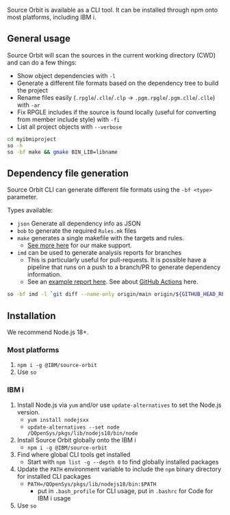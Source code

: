 Source Orbit is available as a CLI tool. It can be installed through npm onto most platforms, including IBM i.

## General usage

Source Orbit will scan the sources in the current working directory (CWD) and can do a few things:

* Show object dependencies with `-l`
* Generate a different file formats based on the dependency tree to build the project
* Rename files easily (`.rpgle`/`.clle`/`.clp` -> `.pgm.rpgle`/`.pgm.clle`/`.clle`) with `-ar`
* Fix RPGLE includes if the source is found locally (useful for converting from member include style) with `-fi`
* List all project objects with `--verbose`

```sh
cd myibmiproject
so -h
so -bf make && gmake BIN_LIB=libname
```

## Dependency file generation

Source Orbit CLI can generate different file formats using the `-bf <type>` parameter.

Types available:

* `json` Generate all dependency info as JSON
* `bob` to generate the required `Rules.mk` files
* `make` generates a single makefile with the targets and rules.
   *  [See more here](./pages/cli/make) for our make support.
* `imd` can be used to generate analysis reports for branches
   * This is particularly useful for pull-requests. It is possible have a pipeline that runs on a push to a branch/PR to generate dependency information.
   * See an [example report here](https://github.com/worksofliam/ibmi-company_system-rmake/actions/runs/5765430282). See about [GitHub Actions](./pages/cli/gha.md) here.

```sh
so -bf imd -l `git diff --name-only origin/main origin/${GITHUB_HEAD_REF}`
```

## Installation

We recommend Node.js 18+.

### Most platforms

1. `npm i -g @IBM/source-orbit`
2. Use `so`

### IBM i

1. Install Node.js via `yum` and/or use `update-alternatives` to set the Node.js version.
   * `yum install nodejsxx`
   * `update-alternatives --set node /QOpenSys/pkgs/lib/nodejs18/bin/node`
2. Install Source Orbit globally onto the IBM i
   * `npm i -g @IBM/source-orbit`
3. Find where global CLI tools get installed
   * Start with `npm list -g --depth 0` to find globally installed packages
4. Update the `PATH` environment variable to include the `npm` binary directory for installed CLI packages
   * `PATH=/QOpenSys/pkgs/lib/nodejs18/bin:$PATH`
	 * put in `.bash_profile` for CLI usage, put in `.bashrc` for Code for IBM i usage 
5. Use `so`